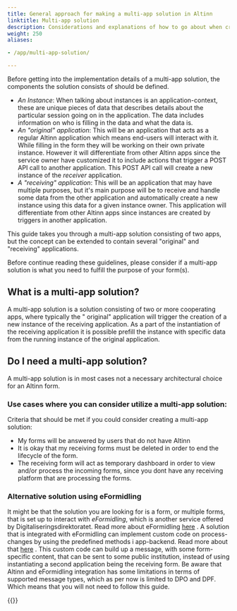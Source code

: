 ```yaml
---
title: General approach for making a multi-app solution in Altinn
linktitle: Multi-app solution
description: Considerations and explanations of how to go about when creating a multi-app solution
weight: 250
aliases:

- /app/multi-app-solution/

---
```


Before getting into the implementation details of a multi-app solution,
the components the solution consists of should be defined.

- *An Instance*: When talking about instances is an application-context, these are unique pieces of data that describes
  details about the particular session going on in the application. The data includes information on who is filling in
  the data and what the data is.
- *An "original" application*: This will be an application that acts as a regular Altinn application which means
  end-users will interact with it. While filling in the form they will be working on their own private instance. However
  it will differentiate from other Altinn apps since the service owner have customized it to include actions that
  trigger a POST API call to another application. This POST API call will create a new instance of the _receiver_
  application.
- *A "receiving" application*: This will be an application that may have multiple purposes, but it's main purpose will
  be to receive and handle some data from the other application and automatically create a new instance using this data
  for a given instance owner. This application will differentiate from other Altinn apps since instances are created by
  triggers in another application.

This guide takes you through a multi-app solution consisting of two apps,
but the concept can be extended to contain several "original" and "receiving" applications.

Before continue reading these guidelines, please consider if
a multi-app solution is what you need to fulfill the purpose
of your form(s).

## What is a multi-app solution?

A multi-app solution is a solution consisting of two or more
cooperating apps, where typically the "
original" application will trigger the creation of a new
instance of the receiving application. As a part of the
instantiation of the receiving application it is possible
prefill the instance with specific data from the running
instance of the original application.

## Do I need a multi-app solution?

A multi-app solution is in most cases not a necessary
architectural choice for an Altinn form.

### Use cases where you can consider utilize a multi-app solution:

Criteria that should be met if you could consider creating a
multi-app solution:

- My forms will be answered by users that do not have
  Altinn
- It is okay that my receiving forms must be deleted in
  order to end the lifecycle of the form.
- The receiving form will act as temporary dashboard in
  order to view and/or process the incoming forms, since you
  dont have any receiving platform that are processing the
  forms.

### Alternative solution using eFormidling

It might be that the solution you are looking for is a form,
or multiple forms, that is set up to interact with _eFormidling_, which is another service offered by
Digitaliseringsdirektoratet. Read more about
eFormidling [here](../../development/configuration/eformidling)
. A solution that is integrated with eFormidling can
implement custom code on process-changes by using the
predefined methods i app-backend. Read more about
that [here](../../development/configuration/process)
. This custom code can build up a
message, with some form-specific content, that can be sent
to some public institution, instead of using
instantiating a second application being the receiving form.
Be aware that Altinn and eFormidling integration has some
limitations in terms of supported message types, which as
per now is limited to DPO and DPF.
Which means that you will not need to follow this guide.

{{<children description="true" />}}